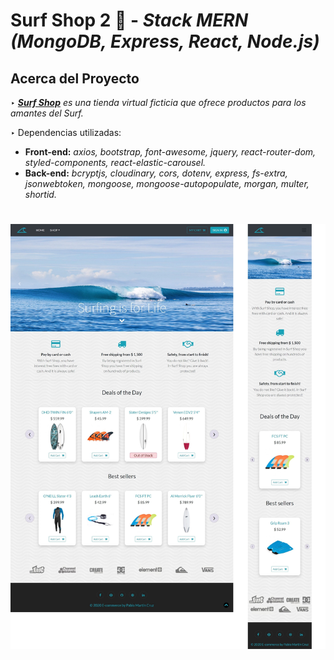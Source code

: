 # Surf Shop 2 :ocean: - _Stack MERN (MongoDB, Express, React, Node.js)_

## Acerca del Proyecto

‣ _**[Surf Shop](https://surf-shop-app.netlify.app/)** es una tienda virtual ficticia que ofrece productos para los amantes del Surf._     

‣ Dependencias utilizadas: 
 * **Front-end:** _axios, bootstrap, font-awesome, jquery, react-router-dom, styled-components, react-elastic-carousel._
 * **Back-end:** _bcryptjs, cloudinary, cors, dotenv, express, fs-extra, jsonwebtoken, mongoose, mongoose-autopopulate, morgan, multer, shortid._  

#

<img src="/client/src/assets/images/screenshot/screenshot.jpg" width="700">
